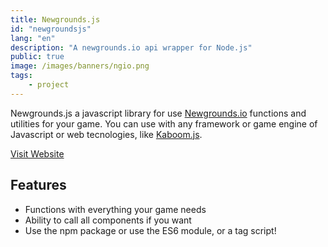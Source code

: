 ```yaml
---
title: Newgrounds.js
id: "newgroundsjs"
lang: "en"
description: "A newgrounds.io api wrapper for Node.js"
public: true
image: /images/banners/ngio.png
tags:
    - project
---
```


Newgrounds.js a javascript library for use
[Newgrounds.io](https://newgrounds.io) functions and utilities for your game.
You can use with any framework or game engine of Javascript or web tecnologies,
like [Kaboom.js](https://kaboomjs.com).

<a class="button button--flat" href="https://github.com/lajbel/newgrounds-js/wiki" target="_blank">Visit
Website</a>

## Features

- Functions with everything your game needs
- Ability to call all components if you want
- Use the npm package or use the ES6 module, or a tag script!
